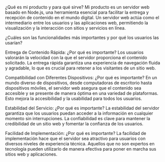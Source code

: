 ¿Qué es mi producto y para qué sirve?
Mi producto es un servidor web basado en Node.js, una herramienta esencial para facilitar la entrega y recepción de contenido en el mundo digital. Un servidor web actúa como el intermediario entre los usuarios y las aplicaciones web, permitiendo la visualización y la interacción con sitios y servicios en línea.

¿Cuáles son las funcionalidades más importantes y por qué los usuarios las usarían?

Entrega de Contenido Rápida:
¿Por qué es importante? Los usuarios valorarán la velocidad con la que el servidor proporciona el contenido solicitado. La entrega rápida garantiza una experiencia de navegación fluida y agradable, lo que es crucial para retener a los visitantes de un sitio web.

Compatibilidad con Diferentes Dispositivos:
¿Por qué es importante? En un mundo diverso de dispositivos, desde computadoras de escritorio hasta dispositivos móviles, el servidor web asegura que el contenido sea accesible y se presente de manera óptima en una variedad de plataformas. Esto mejora la accesibilidad y la usabilidad para todos los usuarios.

Estabilidad del Servicio:
¿Por qué es importante? La estabilidad del servidor garantiza que los usuarios puedan acceder a la información en cualquier momento sin interrupciones. La confiabilidad es clave para mantener la credibilidad de un sitio web y fomentar la confianza de los usuarios.

Facilidad de Implementación:
¿Por qué es importante? La facilidad de implementación hace que el servidor sea atractivo para usuarios con diversos niveles de experiencia técnica. Aquellos que no son expertos en tecnología pueden utilizarlo de manera efectiva para poner en marcha sus sitios web y aplicaciones.